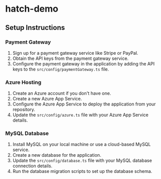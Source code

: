 # hatch-demo

## Setup Instructions

### Payment Gateway

1. Sign up for a payment gateway service like Stripe or PayPal.
2. Obtain the API keys from the payment gateway service.
3. Configure the payment gateway in the application by adding the API keys to the `src/config/paymentGateway.ts` file.

### Azure Hosting

1. Create an Azure account if you don't have one.
2. Create a new Azure App Service.
3. Configure the Azure App Service to deploy the application from your repository.
4. Update the `src/config/azure.ts` file with your Azure App Service details.

### MySQL Database

1. Install MySQL on your local machine or use a cloud-based MySQL service.
2. Create a new database for the application.
3. Update the `src/config/database.ts` file with your MySQL database connection details.
4. Run the database migration scripts to set up the database schema.

